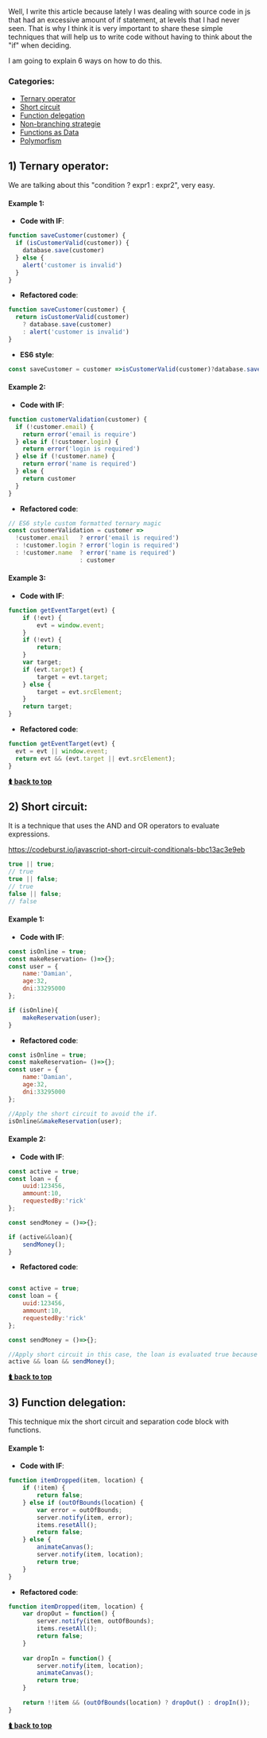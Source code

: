 Well, I write this article because lately I was dealing with source code in js that had an excessive amount of if statement,
at levels that I had never seen. That is why I think it is very important to share these simple techniques that will help us to write code without having to think about the "if" when deciding.

I am going to explain 6 ways on how to do this.

<a name="categories"></a>
### Categories:
- [Ternary operator](#ternary_operator)
- [Short circuit](#short_circuit)
- [Function delegation](#function_delegation)
- [Non-branching strategie](#no_switch)
- [Functions as Data](#function_as_data)
- [Polymorfism](#polymorfism)

<a name="ternary_operator"></a>
## 1) Ternary operator:
We are talking about this "condition ? expr1 : expr2", very easy.

#### Example 1:

- **Code with IF**:
```javascript
function saveCustomer(customer) {
  if (isCustomerValid(customer)) {
    database.save(customer)
  } else {
    alert('customer is invalid')
  }
}
```

- **Refactored code**:
```javascript
function saveCustomer(customer) {
  return isCustomerValid(customer)
    ? database.save(customer)
    : alert('customer is invalid')
}
```

- **ES6 style**:
```javascript
const saveCustomer = customer =>isCustomerValid(customer)?database.save(customer):alert('customer is invalid')
```

#### Example 2:

- **Code with IF**:
```javascript
function customerValidation(customer) {
  if (!customer.email) {
    return error('email is require')
  } else if (!customer.login) {
    return error('login is required')
  } else if (!customer.name) {
    return error('name is required')
  } else {
    return customer
  }
}
```

- **Refactored code**:
```javascript
// ES6 style custom formatted ternary magic
const customerValidation = customer =>
  !customer.email   ? error('email is required')
  : !customer.login ? error('login is required')
  : !customer.name  ? error('name is required')
                    : customer
```

#### Example 3:

- **Code with IF**:
```javascript
function getEventTarget(evt) {
    if (!evt) {
        evt = window.event;
    }
    if (!evt) {
        return;
    }
    var target;
    if (evt.target) {
        target = evt.target;
    } else {
        target = evt.srcElement;
    }
    return target;
}
```

- **Refactored code**:
```javascript
function getEventTarget(evt) {
  evt = evt || window.event;
  return evt && (evt.target || evt.srcElement);
}
```

**[⮬ back to top](#categories)**

<a name="short_circuit"></a>
## 2) Short circuit:
It is a technique that uses the AND and OR operators to evaluate expressions.

https://codeburst.io/javascript-short-circuit-conditionals-bbc13ac3e9eb

```javascript
true || true;
// true
true || false;
// true
false || false;
// false
```

#### Example 1:

- **Code with IF**:
```javascript
const isOnline = true;
const makeReservation= ()=>{};
const user = {
	name:'Damian',
	age:32,
	dni:33295000
};

if (isOnline){
	makeReservation(user);
}

```

- **Refactored code**:
```javascript
const isOnline = true;
const makeReservation= ()=>{};
const user = {
	name:'Damian',
	age:32,
	dni:33295000
};

//Apply the short circuit to avoid the if.
isOnline&&makeReservation(user);
```

#### Example 2:

- **Code with IF**:
```javascript
const active = true;
const loan = {
	uuid:123456,
	ammount:10,
	requestedBy:'rick'
};

const sendMoney = ()=>{};

if (active&&loan){
	sendMoney();
}

```

- **Refactored code**:
```javascript

const active = true;
const loan = {
	uuid:123456,
	ammount:10,
	requestedBy:'rick'
};

const sendMoney = ()=>{};

//Apply short circuit in this case, the loan is evaluated true because !=undefined
active && loan && sendMoney();
```

**[⮬ back to top](#categories)**

<a name="function_delegation"></a>
## 3) Function delegation:
This technique mix the short circuit and separation code block with functions.

#### Example 1:

- **Code with IF**:
```javascript
function itemDropped(item, location) {
    if (!item) {
        return false;
    } else if (outOfBounds(location) {
        var error = outOfBounds;
        server.notify(item, error);
        items.resetAll();
        return false;
    } else {
        animateCanvas();
        server.notify(item, location);
        return true;
    }
}
```

- **Refactored code**:
```javascript
function itemDropped(item, location) {
    var dropOut = function() {
        server.notify(item, outOfBounds);
        items.resetAll();
        return false;
    }
 
    var dropIn = function() {
        server.notify(item, location);
        animateCanvas();
        return true;
    }
 
    return !!item && (outOfBounds(location) ? dropOut() : dropIn());
}
```

**[⮬ back to top](#categories)**
